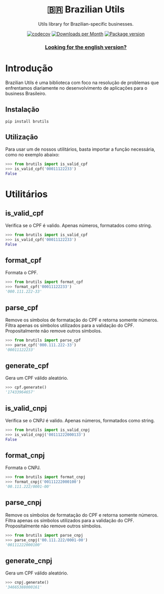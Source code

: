 <div align="center">
<h1>🇧🇷 Brazilian Utils</h1>

<p>Utils library for Brazilian-specific businesses.</p>


[![codecov](https://codecov.io/gh/brazilian-utils/brutils-python/branch/main/graph/badge.svg?token=5KNECS8JYF)](https://codecov.io/gh/brazilian-utils/brutils-python)
[![Downloads per Month](https://shields.io/pypi/dm/brutils)](https://pypi.org/project/brutils/)
[![Package version](https://shields.io/pypi/v/brutils)](https://pypi.org/project/brutils/)

### [Looking for the english version?](README.md)
</div>

# Introdução

Brazilian Utils é uma biblioteca com foco na resolução de problemas que enfrentamos diariamente no desenvolvimento de aplicações para o business Brasileiro.

## Instalação

```
pip install brutils
```

## Utilização

Para usar um de nossos utilitários, basta importar a função necessária, como no exemplo abaixo:

```python
>>> from brutils import is_valid_cpf
>>> is_valid_cpf('00011122233')
False
```

# Utilitários

## is_valid_cpf

Verifica se o CPF é valido. Apenas números, formatados como string.

```python
>>> from brutils import is_valid_cpf
>>> is_valid_cpf('00011122233')
False
```

## format_cpf

Formata o CPF.

```python
>>> from brutils import format_cpf
>>> format_cpf('00011122233')
'000.111.222-33'
```

## parse_cpf

Remove os símbolos de formatação do CPF e retorna somente números. Filtra apenas os símbolos utilizados para a validação do CPF. Propositalmente não remove outros símbolos.


```python
>>> from brutils import parse_cpf
>>> parse_cpf('000.111.222-33')
'00011122233'
```
## generate_cpf

Gera um CPF válido aleatório.

```python
>>> cpf.generate()
'17433964657'
```

## is_valid_cnpj

Verifica se o CNPJ é valido. Apenas números, formatados como string.

```python
>>> from brutils import is_valid_cnpj
>>> is_valid_cnpj('00111222000133')
False
```

## format_cnpj

Formata o CNPJ.

```python
>>> from brutils import format_cnpj
>>> format_cnpj('00111222000100')
'00.111.222/0001-00'
```

## parse_cnpj

Remove os símbolos de formatação do CPF e retorna somente números. Filtra apenas os símbolos utilizados para a validação do CPF. Propositalmente não remove outros símbolos.

```python
>>> from brutils import parse_cnpj
>>> parse_cnpj('00.111.222/0001-00')
'00111222000100'
```

## generate_cnpj

Gera um CPF válido aleatório.

```python
>>> cnpj.generate()
'34665388000161'
```
